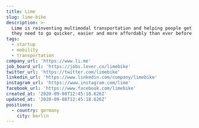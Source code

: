 ```yaml
---
title: Lime
slug: lime-bike
description: >-
  Lime is reinventing multimodal transportation and helping people get where
  they need to go quicker, easier and more affordably than ever before.
tags:
  - startup
  - mobility
  - transportation
company_url: 'https://www.li.me'
job_board_url: 'https://jobs.lever.co/limebike'
twitter_url: 'https://twitter.com/limebike'
linkedin_url: 'https://www.linkedin.com/company/limebike'
instagram_url: 'https://www.instagram.com/lime'
facebook_url: 'https://www.facebook.com/limebike'
created_at: '2020-09-08T12:45:18.626Z'
updated_at: '2020-09-08T12:45:18.626Z'
positions:
  - country: germany
    city: berlin
---
```


